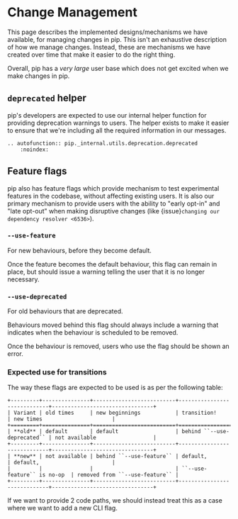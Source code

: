 # Change Management

This page describes the implemented designs/mechanisms we have available, for
managing changes in pip. This isn't an exhaustive description of how we manage
changes. Instead, these are mechanisms we have created over time that make it
easier to do the right thing.

Overall, pip has a _very large_ user base which does not get excited when we
make changes in pip.

## `deprecated` helper

pip's developers are expected to use our internal helper function for providing
deprecation warnings to users. The helper exists to make it easier to ensure
that we're including all the required information in our messages.

```{eval-rst}
.. autofunction:: pip._internal.utils.deprecation.deprecated
    :noindex:
```

## Feature flags 

pip also has feature flags which provide mechanism to test experimental
features in the codebase, without affecting existing users. It is also our
primary mechanism to provide users with the ability to "early opt-in" and
"late opt-out" when making disruptive changes (like
{issue}`changing our dependency resolver <6536>`).

### `--use-feature`

For new behaviours, before they become default.

Once the feature becomes the default behaviour, this flag can remain in place,
but should issue a warning telling the user that it is no longer necessary.

### `--use-deprecated`

For old behaviours that are deprecated.

Behaviours moved behind this flag should always include a warning that indicates
when the behaviour is scheduled to be removed.

Once the behaviour is removed, users who use the flag should be shown an error.

### Expected use for transitions

The way these flags are expected to be used is as per the following table:

```{eval-rst}
+---------+---------------+--------------------------+-----------------------------+--------------------------------+
| Variant | old times     | new beginnings           | transition!                 | new times                      |
+=========+===============+==========================+=============================+================================+
| **old** | default       | default                  | behind ``--use-deprecated`` | not available                  |
+---------+---------------+--------------------------+-----------------------------+--------------------------------+
| **new** | not available | behind ``--use-feature`` | default,                    | default,                       |
|         |               |                          | ``--use-feature`` is no-op  | removed from ``--use-feature`` |
+---------+---------------+--------------------------+-----------------------------+--------------------------------+
```

If we want to provide 2 code paths, we should instead treat this as a case
where we want to add a new CLI flag.
